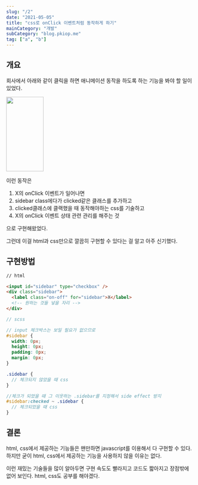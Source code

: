 ```yaml
---
slug: "/2"
date: "2021-05-05"
title: "css로 onClick 이벤트처럼 동작하게 하기"
mainCategory: "개발"
subCategory: "blog.pkiop.me"
tag: ["a", "b"]
---
```


## 개요

회사에서 아래와 같이 클릭을 하면 애니메이션 동작을 하도록 하는 기능을 봐야 할 일이 있었다.

<img src="https://user-images.githubusercontent.com/34783156/109820456-5772e780-7c78-11eb-958a-fa47f9ec0aca.gif" width="100" height="200"></img>

이런 동작은

1. X의 onClick 이벤트가 일어나면
2. sidebar class에다가 clicked같은 클래스를 추가하고
3. clicked클래스에 클랙했을 때 동작해야하는 css를 기술하고
4. X의 onClick 이벤트 상태 관련 관리를 해주는 것

으로 구현해왔었다.

그런데 이걸 html과 css만으로 깔끔히 구현할 수 있다는 걸 알고 아주 신기했다.

## 구현방법

```html
// html

<input id="sidebar" type="checkbox" />
<div class="sidebar">
  <label class="on-off" for="sidebar">X</label>
  <!-- 원하는 것들 넣을 자리 -->
</div>
```

```scss
// scss

// input 체크박스는 보일 필요가 없으므로
#sidebar {
  width: 0px;
  height: 0px;
  padding: 0px;
  margin: 0px;
}

.sidebar {
  // 체크되지 않았을 때 css
}

//체크가 되었을 때 그 이웃하는 .sidebar를 지정해서 side effect 방지
#sidebar:checked ~ .sidebar {
  // 체크되었을 때 css
}
```

## 결론

html, css에서 제공하는 기능들은 왠만하면 javascript를 이용해서 다 구현할 수 있다. 하지만 굳이 html, css에서 제공하는 기능을 사용하지 않을 이유는 없다.

이런 재밌는 기술들을 많이 알아두면 구현 속도도 빨라지고 코드도 짧아지고 장점밖에 없어 보인다. html, css도 공부를 해야겠다.

